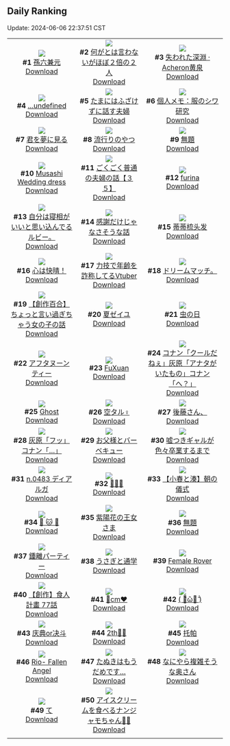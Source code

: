 ## Daily Ranking
Update: 2024-06-06 22:37:51 CST

|      |      |      |
| :----: | :----: | :----: |
| ![](https://i.pixiv.re/c/240x480/img-master/img/2024/06/04/00/00/22/119323498_p0_master1200.jpg)<br>**#1** [孫六兼元](https://www.pixiv.net/artworks/119323498)<br>[Download](https://i.pixiv.re/img-original/img/2024/06/04/00/00/22/119323498_p0.png) | ![](https://i.pixiv.re/c/240x480/img-master/img/2024/06/04/00/00/38/119323553_p0_master1200.jpg)<br>**#2** [何がとは言わないがほぼ２倍の２人](https://www.pixiv.net/artworks/119323553)<br>[Download](https://i.pixiv.re/img-original/img/2024/06/04/00/00/38/119323553_p0.jpg) | ![](https://i.pixiv.re/c/240x480/img-master/img/2024/06/04/00/00/21/119323491_p0_master1200.jpg)<br>**#3** [失われた深淵 · Acheron黄泉](https://www.pixiv.net/artworks/119323491)<br>[Download](https://i.pixiv.re/img-original/img/2024/06/04/00/00/21/119323491_p0.jpg) |
| ![](https://i.pixiv.re/c/240x480/img-master/img/2024/06/04/00/00/41/119323564_p0_master1200.jpg)<br>**#4** […undefined](https://www.pixiv.net/artworks/119323564)<br>[Download](https://i.pixiv.re/img-original/img/2024/06/04/00/00/41/119323564_p0.png) | ![](https://i.pixiv.re/c/240x480/img-master/img/2024/06/04/00/09/31/119324039_p0_master1200.jpg)<br>**#5** [たまにはふざけずに話す夫婦](https://www.pixiv.net/artworks/119324039)<br>[Download](https://i.pixiv.re/img-original/img/2024/06/04/00/09/31/119324039_p0.jpg) | ![](https://i.pixiv.re/c/240x480/img-master/img/2024/06/04/06/00/10/119329690_p0_master1200.jpg)<br>**#6** [個人メモ：服のシワ研究](https://www.pixiv.net/artworks/119329690)<br>[Download](https://i.pixiv.re/img-original/img/2024/06/04/06/00/10/119329690_p0.jpg) |
| ![](https://i.pixiv.re/c/240x480/img-master/img/2024/06/05/00/00/27/119350687_p0_master1200.jpg)<br>**#7** [君を夢に見る](https://www.pixiv.net/artworks/119350687)<br>[Download](https://i.pixiv.re/img-original/img/2024/06/05/00/00/27/119350687_p0.jpg) | ![](https://i.pixiv.re/c/240x480/img-master/img/2024/06/04/20/25/15/119343655_p0_master1200.jpg)<br>**#8** [流行りのやつ](https://www.pixiv.net/artworks/119343655)<br>[Download](https://i.pixiv.re/img-original/img/2024/06/04/20/25/15/119343655_p0.jpg) | ![](https://i.pixiv.re/c/240x480/img-master/img/2024/06/04/03/03/43/119327806_p0_master1200.jpg)<br>**#9** [無題](https://www.pixiv.net/artworks/119327806)<br>[Download](https://i.pixiv.re/img-original/img/2024/06/04/03/03/43/119327806_p0.png) |
| ![](https://i.pixiv.re/c/240x480/img-master/img/2024/06/04/15/11/22/119337143_p0_master1200.jpg)<br>**#10** [Musashi Wedding dress](https://www.pixiv.net/artworks/119337143)<br>[Download](https://i.pixiv.re/img-original/img/2024/06/04/15/11/22/119337143_p0.png) | ![](https://i.pixiv.re/c/240x480/img-master/img/2024/06/05/17/00/12/119366310_p0_master1200.jpg)<br>**#11** [ごくごく普通の夫婦の話【３５】](https://www.pixiv.net/artworks/119366310)<br>[Download](https://i.pixiv.re/img-original/img/2024/06/05/17/00/12/119366310_p0.jpg) | ![](https://i.pixiv.re/c/240x480/img-master/img/2024/06/04/13/21/15/119335630_p0_master1200.jpg)<br>**#12** [furina](https://www.pixiv.net/artworks/119335630)<br>[Download](https://i.pixiv.re/img-original/img/2024/06/04/13/21/15/119335630_p0.png) |
| ![](https://i.pixiv.re/c/240x480/img-master/img/2024/06/05/17/36/19/119367043_p0_master1200.jpg)<br>**#13** [自分は寝相がいいと思い込んでるルビー。](https://www.pixiv.net/artworks/119367043)<br>[Download](https://i.pixiv.re/img-original/img/2024/06/05/17/36/19/119367043_p0.jpg) | ![](https://i.pixiv.re/c/240x480/img-master/img/2024/06/05/18/27/01/119368242_p0_master1200.jpg)<br>**#14** [感謝だけじゃなさそうな話](https://www.pixiv.net/artworks/119368242)<br>[Download](https://i.pixiv.re/img-original/img/2024/06/05/18/27/01/119368242_p0.png) | ![](https://i.pixiv.re/c/240x480/img-master/img/2024/06/05/13/11/58/119362761_p0_master1200.jpg)<br>**#15** [蒂蒂梳头发](https://www.pixiv.net/artworks/119362761)<br>[Download](https://i.pixiv.re/img-original/img/2024/06/05/13/11/58/119362761_p0.jpg) |
| ![](https://i.pixiv.re/c/240x480/img-master/img/2024/06/04/01/07/13/119325790_p0_master1200.jpg)<br>**#16** [心は快晴！](https://www.pixiv.net/artworks/119325790)<br>[Download](https://i.pixiv.re/img-original/img/2024/06/04/01/07/13/119325790_p0.png) | ![](https://i.pixiv.re/c/240x480/img-master/img/2024/06/04/20/12/14/119343305_p0_master1200.jpg)<br>**#17** [力技で年齢を詐称してるVtuber](https://www.pixiv.net/artworks/119343305)<br>[Download](https://i.pixiv.re/img-original/img/2024/06/04/20/12/14/119343305_p0.png) | ![](https://i.pixiv.re/c/240x480/img-master/img/2024/06/05/00/42/58/119352214_p0_master1200.jpg)<br>**#18** [ドリームマッチ。](https://www.pixiv.net/artworks/119352214)<br>[Download](https://i.pixiv.re/img-original/img/2024/06/05/00/42/58/119352214_p0.jpg) |
| ![](https://i.pixiv.re/c/240x480/img-master/img/2024/06/05/18/31/45/119368376_p0_master1200.jpg)<br>**#19** [【創作百合】ちょっと言い過ぎちゃう女の子の話](https://www.pixiv.net/artworks/119368376)<br>[Download](https://i.pixiv.re/img-original/img/2024/06/05/18/31/45/119368376_p0.jpg) | ![](https://i.pixiv.re/c/240x480/img-master/img/2024/06/04/23/50/43/119350306_p0_master1200.jpg)<br>**#20** [夏ゼイユ](https://www.pixiv.net/artworks/119350306)<br>[Download](https://i.pixiv.re/img-original/img/2024/06/04/23/50/43/119350306_p0.jpg) | ![](https://i.pixiv.re/c/240x480/img-master/img/2024/06/04/03/20/55/119328029_p0_master1200.jpg)<br>**#21** [虫の日](https://www.pixiv.net/artworks/119328029)<br>[Download](https://i.pixiv.re/img-original/img/2024/06/04/03/20/55/119328029_p0.jpg) |
| ![](https://i.pixiv.re/c/240x480/img-master/img/2024/06/04/11/16/59/119333613_p0_master1200.jpg)<br>**#22** [アフタヌーンティー](https://www.pixiv.net/artworks/119333613)<br>[Download](https://i.pixiv.re/img-original/img/2024/06/04/11/16/59/119333613_p0.jpg) | ![](https://i.pixiv.re/c/240x480/img-master/img/2024/06/04/00/00/10/119323437_p0_master1200.jpg)<br>**#23** [FuXuan](https://www.pixiv.net/artworks/119323437)<br>[Download](https://i.pixiv.re/img-original/img/2024/06/04/00/00/10/119323437_p0.jpg) | ![](https://i.pixiv.re/c/240x480/img-master/img/2024/06/05/10/00/18/119359974_p0_master1200.jpg)<br>**#24** [コナン「クールだねぇ」灰原「アナタがいたもの」コナン「へ？」](https://www.pixiv.net/artworks/119359974)<br>[Download](https://i.pixiv.re/img-original/img/2024/06/05/10/00/18/119359974_p0.jpg) |
| ![](https://i.pixiv.re/c/240x480/img-master/img/2024/06/04/20/18/59/119343474_p0_master1200.jpg)<br>**#25** [Ghost](https://www.pixiv.net/artworks/119343474)<br>[Download](https://i.pixiv.re/img-original/img/2024/06/04/20/18/59/119343474_p0.jpg) | ![](https://i.pixiv.re/c/240x480/img-master/img/2024/06/05/00/53/54/119352478_p0_master1200.jpg)<br>**#26** [空タル♀](https://www.pixiv.net/artworks/119352478)<br>[Download](https://i.pixiv.re/img-original/img/2024/06/05/00/53/54/119352478_p0.png) | ![](https://i.pixiv.re/c/240x480/img-master/img/2024/06/04/17/17/54/119339125_p0_master1200.jpg)<br>**#27** [後藤さん、](https://www.pixiv.net/artworks/119339125)<br>[Download](https://i.pixiv.re/img-original/img/2024/06/04/17/17/54/119339125_p0.jpg) |
| ![](https://i.pixiv.re/c/240x480/img-master/img/2024/06/04/17/13/54/119339043_p0_master1200.jpg)<br>**#28** [灰原「フッ」コナン「…」](https://www.pixiv.net/artworks/119339043)<br>[Download](https://i.pixiv.re/img-original/img/2024/06/04/17/13/54/119339043_p0.jpg) | ![](https://i.pixiv.re/c/240x480/img-master/img/2024/06/04/00/04/03/119323817_p0_master1200.jpg)<br>**#29** [お父様とバーベキュー](https://www.pixiv.net/artworks/119323817)<br>[Download](https://i.pixiv.re/img-original/img/2024/06/04/00/04/03/119323817_p0.jpg) | ![](https://i.pixiv.re/c/240x480/img-master/img/2024/06/04/21/35/04/119345911_p0_master1200.jpg)<br>**#30** [嘘つきギャルが色々卒業するまで](https://www.pixiv.net/artworks/119345911)<br>[Download](https://i.pixiv.re/img-original/img/2024/06/04/21/35/04/119345911_p0.jpg) |
| ![](https://i.pixiv.re/c/240x480/img-master/img/2024/06/04/00/07/13/119323961_p0_master1200.jpg)<br>**#31** [n.0483 ディアルガ](https://www.pixiv.net/artworks/119323961)<br>[Download](https://i.pixiv.re/img-original/img/2024/06/04/00/07/13/119323961_p0.jpg) | ![](https://i.pixiv.re/c/240x480/img-master/img/2024/06/04/00/00/14/119323464_p0_master1200.jpg)<br>**#32** [🌼🌼🌼](https://www.pixiv.net/artworks/119323464)<br>[Download](https://i.pixiv.re/img-original/img/2024/06/04/00/00/14/119323464_p0.jpg) | ![](https://i.pixiv.re/c/240x480/img-master/img/2024/06/04/21/59/19/119346652_p0_master1200.jpg)<br>**#33** [【小春と湊】朝の儀式](https://www.pixiv.net/artworks/119346652)<br>[Download](https://i.pixiv.re/img-original/img/2024/06/04/21/59/19/119346652_p0.png) |
| ![](https://i.pixiv.re/c/240x480/img-master/img/2024/06/04/12/58/14/119335303_p0_master1200.jpg)<br>**#34** [🐶 🐱 🐶](https://www.pixiv.net/artworks/119335303)<br>[Download](https://i.pixiv.re/img-original/img/2024/06/04/12/58/14/119335303_p0.jpg) | ![](https://i.pixiv.re/c/240x480/img-master/img/2024/06/05/00/00/35/119350723_p0_master1200.jpg)<br>**#35** [紫陽花の王女さま](https://www.pixiv.net/artworks/119350723)<br>[Download](https://i.pixiv.re/img-original/img/2024/06/05/00/00/35/119350723_p0.jpg) | ![](https://i.pixiv.re/c/240x480/img-master/img/2024/06/04/00/16/56/119324269_p0_master1200.jpg)<br>**#36** [無題](https://www.pixiv.net/artworks/119324269)<br>[Download](https://i.pixiv.re/img-original/img/2024/06/04/00/16/56/119324269_p0.png) |
| ![](https://i.pixiv.re/c/240x480/img-master/img/2024/06/04/10/53/20/119333283_p0_master1200.jpg)<br>**#37** [鍾離パーティー](https://www.pixiv.net/artworks/119333283)<br>[Download](https://i.pixiv.re/img-original/img/2024/06/04/10/53/20/119333283_p0.jpg) | ![](https://i.pixiv.re/c/240x480/img-master/img/2024/06/04/06/10/30/119329803_p0_master1200.jpg)<br>**#38** [うさぎと通学](https://www.pixiv.net/artworks/119329803)<br>[Download](https://i.pixiv.re/img-original/img/2024/06/04/06/10/30/119329803_p0.png) | ![](https://i.pixiv.re/c/240x480/img-master/img/2024/06/04/02/16/49/119327161_p0_master1200.jpg)<br>**#39** [Female Rover](https://www.pixiv.net/artworks/119327161)<br>[Download](https://i.pixiv.re/img-original/img/2024/06/04/02/16/49/119327161_p0.png) |
| ![](https://i.pixiv.re/c/240x480/img-master/img/2024/06/05/17/00/31/119366343_p0_master1200.jpg)<br>**#40** [【創作】食人計畫 77話](https://www.pixiv.net/artworks/119366343)<br>[Download](https://i.pixiv.re/img-original/img/2024/06/05/17/00/31/119366343_p0.jpg) | ![](https://i.pixiv.re/c/240x480/img-master/img/2024/06/04/20/42/58/119344216_p0_master1200.jpg)<br>**#41** [🔷cm❤️](https://www.pixiv.net/artworks/119344216)<br>[Download](https://i.pixiv.re/img-original/img/2024/06/04/20/42/58/119344216_p0.png) | ![](https://i.pixiv.re/c/240x480/img-master/img/2024/06/05/12/17/36/119361883_p0_master1200.jpg)<br>**#42** [(  ･᷅ὢ･᷄  )](https://www.pixiv.net/artworks/119361883)<br>[Download](https://i.pixiv.re/img-original/img/2024/06/05/12/17/36/119361883_p0.png) |
| ![](https://i.pixiv.re/c/240x480/img-master/img/2024/06/05/12/45/48/119362357_p0_master1200.jpg)<br>**#43** [庆典or决斗](https://www.pixiv.net/artworks/119362357)<br>[Download](https://i.pixiv.re/img-original/img/2024/06/05/12/45/48/119362357_p0.jpg) | ![](https://i.pixiv.re/c/240x480/img-master/img/2024/06/04/00/43/37/119325095_p0_master1200.jpg)<br>**#44** [2th💎🦈](https://www.pixiv.net/artworks/119325095)<br>[Download](https://i.pixiv.re/img-original/img/2024/06/04/00/43/37/119325095_p0.jpg) | ![](https://i.pixiv.re/c/240x480/img-master/img/2024/06/05/18/00/08/119367533_p0_master1200.jpg)<br>**#45** [托帕](https://www.pixiv.net/artworks/119367533)<br>[Download](https://i.pixiv.re/img-original/img/2024/06/05/18/00/08/119367533_p0.jpg) |
| ![](https://i.pixiv.re/c/240x480/img-master/img/2024/06/04/22/52/26/119348477_p0_master1200.jpg)<br>**#46** [Rio- Fallen Angel](https://www.pixiv.net/artworks/119348477)<br>[Download](https://i.pixiv.re/img-original/img/2024/06/04/22/52/26/119348477_p0.png) | ![](https://i.pixiv.re/c/240x480/img-master/img/2024/06/05/12/18/25/119361897_p0_master1200.jpg)<br>**#47** [たぬきはもうだめです…](https://www.pixiv.net/artworks/119361897)<br>[Download](https://i.pixiv.re/img-original/img/2024/06/05/12/18/25/119361897_p0.jpg) | ![](https://i.pixiv.re/c/240x480/img-master/img/2024/06/05/00/09/11/119351192_p0_master1200.jpg)<br>**#48** [なにやら複雑そうな奥さん](https://www.pixiv.net/artworks/119351192)<br>[Download](https://i.pixiv.re/img-original/img/2024/06/05/00/09/11/119351192_p0.jpg) |
| ![](https://i.pixiv.re/c/240x480/img-master/img/2024/06/04/08/44/19/119331583_p0_master1200.jpg)<br>**#49** [て](https://www.pixiv.net/artworks/119331583)<br>[Download](https://i.pixiv.re/img-original/img/2024/06/04/08/44/19/119331583_p0.png) | ![](https://i.pixiv.re/c/240x480/img-master/img/2024/06/05/01/47/12/119353713_p0_master1200.jpg)<br>**#50** [アイスクリームを食べるナンジャモちゃん🍨🌟](https://www.pixiv.net/artworks/119353713)<br>[Download](https://i.pixiv.re/img-original/img/2024/06/05/01/47/12/119353713_p0.jpg) |
|      |
